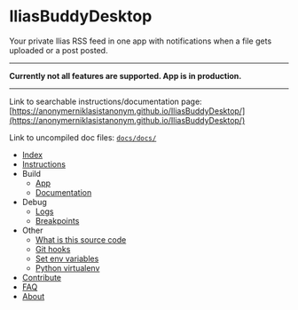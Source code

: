 # IliasBuddyDesktop

Your private Ilias RSS feed in one app with notifications when a file gets uploaded or a post posted.

---

**Currently not all features are supported. App is in production.**

---

Link to searchable instructions/documentation page: [https://anonymerniklasistanonym.github.io/IliasBuddyDesktop/](https://anonymerniklasistanonym.github.io/IliasBuddyDesktop/)

Link to uncompiled doc files: [`docs/docs/`](docs/docs/)

- [Index](docs/docs/index.md)
- [Instructions](docs/docs/instructions.md)
- Build
  - [App](docs/docs/build-app.md)
  - [Documentation](docs/docs/build-docs.md)
- Debug
  - [Logs](docs/docs/debug-logs.md)
  - [Breakpoints](docs/docs/debug-breakpoints.md)
- Other
  - [What is this source code](docs/docs/other-what-is-this-source-code.md)
  - [Git hooks](docs/docs/other-git-hooks)
  - [Set env variables](docs/docs/other-set-env-variables.md)
  - [Python virtualenv](docs/docs/other-python-virtualenv.md)
- [Contribute](docs/docs/contribute.md)
- [FAQ](docs/docs/faq.md)
- [About](docs/docs/about.md)
